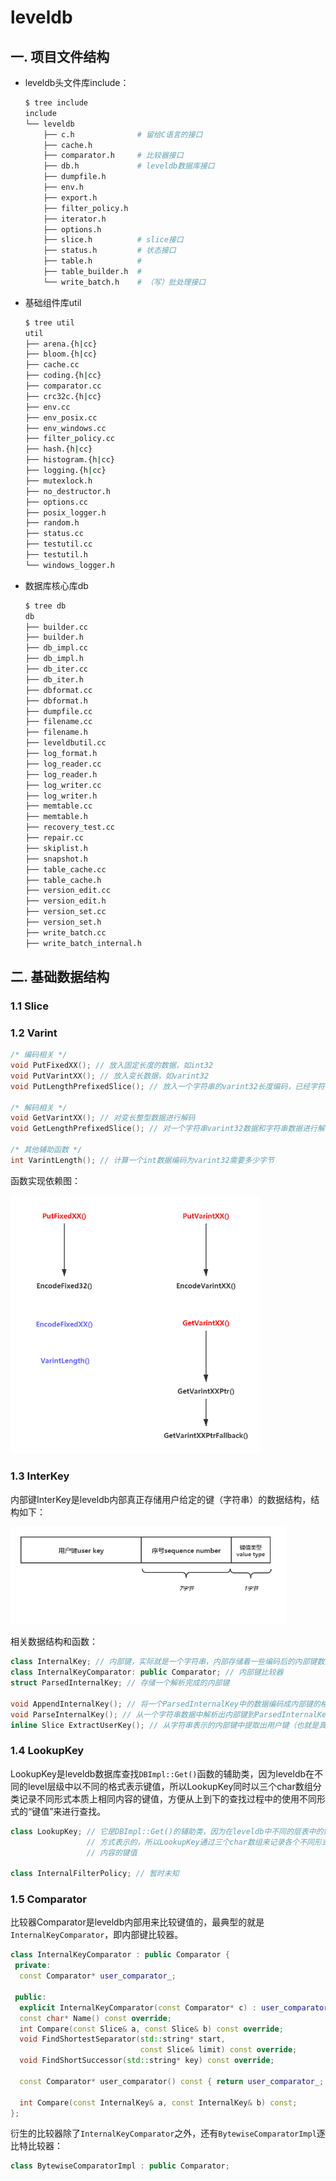 # leveldb

## 一. 项目文件结构

- leveldb头文件库include：

  ```bash
  $ tree include
  include
  └── leveldb
      ├── c.h              # 留给C语言的接口
      ├── cache.h
      ├── comparator.h     # 比较器接口
      ├── db.h             # leveldb数据库接口
      ├── dumpfile.h
      ├── env.h
      ├── export.h
      ├── filter_policy.h
      ├── iterator.h
      ├── options.h
      ├── slice.h          # slice接口
      ├── status.h         # 状态接口
      ├── table.h          #
      ├── table_builder.h  #
      └── write_batch.h    # （写）批处理接口
  ```

- 基础组件库util

  ```bash
  $ tree util
  util
  ├── arena.{h|cc}
  ├── bloom.{h|cc}
  ├── cache.cc
  ├── coding.{h|cc}
  ├── comparator.cc
  ├── crc32c.{h|cc}
  ├── env.cc
  ├── env_posix.cc
  ├── env_windows.cc
  ├── filter_policy.cc
  ├── hash.{h|cc}
  ├── histogram.{h|cc}
  ├── logging.{h|cc}
  ├── mutexlock.h
  ├── no_destructor.h
  ├── options.cc
  ├── posix_logger.h
  ├── random.h
  ├── status.cc
  ├── testutil.cc
  ├── testutil.h
  └── windows_logger.h
  ```

- 数据库核心库db

  ```bash
  $ tree db
  db
  ├── builder.cc
  ├── builder.h
  ├── db_impl.cc
  ├── db_impl.h
  ├── db_iter.cc
  ├── db_iter.h
  ├── dbformat.cc
  ├── dbformat.h
  ├── dumpfile.cc
  ├── filename.cc
  ├── filename.h
  ├── leveldbutil.cc
  ├── log_format.h
  ├── log_reader.cc
  ├── log_reader.h
  ├── log_writer.cc
  ├── log_writer.h
  ├── memtable.cc
  ├── memtable.h
  ├── recovery_test.cc
  ├── repair.cc
  ├── skiplist.h
  ├── snapshot.h
  ├── table_cache.cc
  ├── table_cache.h
  ├── version_edit.cc
  ├── version_edit.h
  ├── version_set.cc
  ├── version_set.h
  ├── write_batch.cc
  ├── write_batch_internal.h
  ```

  



## 二. 基础数据结构

### 1.1 Slice



### 1.2 Varint

```cpp
/* 编码相关 */
void PutFixedXX(); // 放入固定长度的数据，如int32
void PutVarintXX(); // 放入变长数据，如varint32
void PutLengthPrefixedSlice(); // 放入一个字符串的varint32长度编码，已经字符串数据本身

/* 解码相关 */
void GetVarintXX(); // 对变长整型数据进行解码
void GetLengthPrefixedSlice(); // 对一个字符串varint32数据和字符串数据进行解码

/* 其他辅助函数 */
int VarintLength(); // 计算一个int数据编码为varint32需要多少字节
```

函数实现依赖图：

<img src="image/varint.png" alt="varint" style="zoom: 67%;" />



### 1.3 InterKey

内部键InterKey是leveldb内部真正存储用户给定的键（字符串）的数据结构，结构如下：

<img src="image/interkey.png" alt="interkey" style="zoom:67%;" />

相关数据结构和函数：

```cpp
class InternalKey; // 内部键，实际就是一个字符串，内部存储着一些编码后的内部键数据
class InternalKeyComparator: public Comparator; // 内部键比较器
struct ParsedInternalKey; // 存储一个解析完成的内部键

void AppendInternalKey(); // 将一个ParsedInternalKey中的数据编码成内部键的格式到字符串中
void ParseInternalKey(); // 从一个字符串数据中解析出内部键到ParsedInternalKey
inline Slice ExtractUserKey(); // 从字符串表示的内部键中提取出用户键（也就是真正的键）
```



### 1.4 LookupKey

LookupKey是leveldb数据库查找`DBImpl::Get()`函数的辅助类，因为leveldb在不同的level层级中以不同的格式表示键值，所以LookupKey同时以三个char数组分类记录不同形式本质上相同内容的键值，方便从上到下的查找过程中的使用不同形式的“键值”来进行查找。

```cpp
class LookupKey; // 它是DBImpl::Get()的辅助类，因为在leveldb中不同的层表中的键值是以不同的
				 // 方式表示的，所以LookupKey通过三个char数组来记录各个不同形式但本质上相同
				 // 内容的键值

class InternalFilterPolicy; // 暂时未知
```



### 1.5 Comparator

比较器Comparator是leveldb内部用来比较键值的，最典型的就是`InternalKeyComparator`，即内部键比较器。

```cpp
class InternalKeyComparator : public Comparator {
 private:
  const Comparator* user_comparator_;

 public:
  explicit InternalKeyComparator(const Comparator* c) : user_comparator_(c) {}
  const char* Name() const override;
  int Compare(const Slice& a, const Slice& b) const override;
  void FindShortestSeparator(std::string* start,
                             const Slice& limit) const override;
  void FindShortSuccessor(std::string* key) const override;

  const Comparator* user_comparator() const { return user_comparator_; }

  int Compare(const InternalKey& a, const InternalKey& b) const;
};
```

衍生的比较器除了`InternalKeyComparator`之外，还有`BytewiseComparatorImpl`逐比特比较器：

```cpp
class BytewiseComparatorImpl : public Comparator;
```

